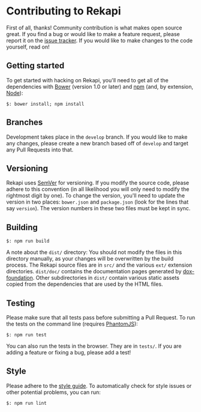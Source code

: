 # Contributing to Rekapi

First of all, thanks!  Community contribution is what makes open source great.
If you find a bug or would like to make a feature request, please report it on
the [issue tracker](https://github.com/jeremyckahn/rekapi/issues).  If you
would like to make changes to the code yourself, read on!

## Getting started

To get started with hacking on Rekapi, you'll need to get all of the
dependencies with [Bower](http://bower.io/) (version 1.0 or later) and
[npm](https://npmjs.org/) (and, by extension, [Node](http://nodejs.org/)):

````
$: bower install; npm install
````

## Branches

Development takes place in the `develop` branch.  If you would like to make any
changes, please create a new branch based off of `develop` and target any Pull
Requests into that.

## Versioning

Rekapi uses [SemVer](http://semver.org/) for versioning.  If you modify the
source code, please adhere to this convention (in all likelihood you will only
need to modify the rightmost digit by one).  To change the version, you'll need
to update the version in two places: `bower.json` and `package.json` (look for
the lines that say `version`).  The version numbers in these two files must be
kept in sync.

## Building

````
$: npm run build
````

A note about the `dist/` directory:  You should not modify the files in this
directory manually, as your changes will be overwritten by the build process.
The Rekapi source files are in `src/` and the various `ext/` extension
directories.  `dist/doc/` contains the documentation pages generated by
[dox-foundation](https://github.com/punkave/dox-foundation).  Other
subdirectories in `dist/` contain various static assets copied from the
dependencies that are used by the HTML files.

## Testing

Please make sure that all tests pass before submitting a Pull Request.  To run
the tests on the command line (requires [PhantomJS](http://phantomjs.org/)):

````
$: npm run test
````

You can also run the tests in the browser.  They are in `tests/`.  If you are
adding a feature or fixing a bug, please add a test!

## Style

Please adhere to the [style guide](docs/styleguide.md).  To automatically check
for style issues or other potential problems, you can run:

````
$: npm run lint
````
